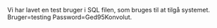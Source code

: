 Vi har lavet en test bruger i SQL filen, som bruges til at tilgå systemet.
Bruger=testing
Password=Ged95Konvolut.
